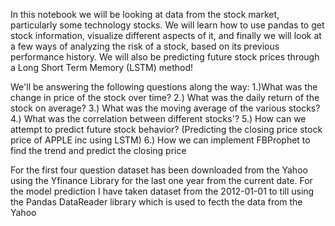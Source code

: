 In this notebook we will be looking at data from the stock market, particularly some technology stocks. We will learn how to use pandas to get stock information, visualize different aspects of it, and finally we will look at a few ways of analyzing the risk of a stock, based on its previous performance history. We will also be predicting future stock prices through a Long Short Term Memory (LSTM) method!

We'll be answering the following questions along the way:
    1.)What was the change in price of the stock over time?
    2.) What was the daily return of the stock on average?
    3.) What was the moving average of the various stocks?
    4.) What was the correlation between different stocks'?
    5.) How can we attempt to predict future stock behavior? (Predicting the closing price stock price of APPLE inc using LSTM)
    6.) How we can implement FBProphet to find the trend and predict the closing price
    
For the first four question dataset has been downloaded from the Yahoo using the Yfinance Library for the last one year from the current date.
For the model prediction I have taken dataset from the 2012-01-01 to till using the Pandas DataReader library which is used to fecth the data from the Yahoo

